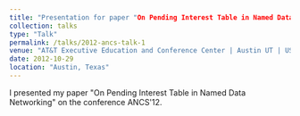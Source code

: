 ```yaml
---
title: "Presentation for paper "On Pending Interest Table in Named Data Networking" on ANCS'12"
collection: talks
type: "Talk"
permalink: /talks/2012-ancs-talk-1
venue: "AT&T Executive Education and Conference Center | Austin UT | USA"
date: 2012-10-29
location: "Austin, Texas"
---
```


I presented my paper "On Pending Interest Table in Named Data Networking" on the conference ANCS'12.

